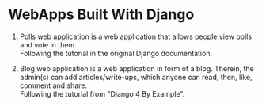 # WebApps Built With Django

1. Polls web application is a web application that allows people view polls and vote in them.   
Following the tutorial in the original Django documentation.

2. Blog web application is a web application in form of a blog. Therein, the admin(s) can add
articles/write-ups, which anyone can read, then, like, comment and share.   
Following the tutorial from "Django 4 By Example".
